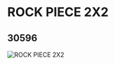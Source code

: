 # ROCK PIECE 2X2
## 30596
![ROCK PIECE 2X2](https://lc-www-live-s.legocdn.com/media/bricks/5/2/4242252.jpg)